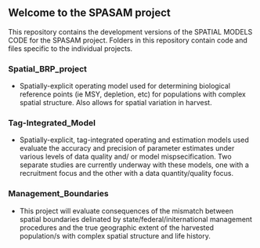 ## Welcome to the SPASAM project

This repository contains the development versions of the SPATIAL MODELS CODE for the SPASAM project. Folders in this repository contain code and files specific to the individual projects.

### Spatial_BRP_project 
* Spatially-explicit operating model used for determining biological reference points (ie MSY, depletion, etc) for populations with complex spatial structure. Also allows for spatial variation in harvest.

### Tag-Integrated_Model
* Spatially-explicit, tag-integrated operating and estimation models used evaluate the accuracy and precision of parameter estimates under various levels of data quality and/ or model mispsecification.  Two separate studies are currently underway with these models, one with a recruitment focus and the other with a data quantity/quality focus.

### Management_Boundaries
* This project will evaluate consequences of the mismatch between spatial boundaries delinated by state/federal/initernational management procedures and the true geographic extent of the harvested population/s with complex spatial structure and life history. 
